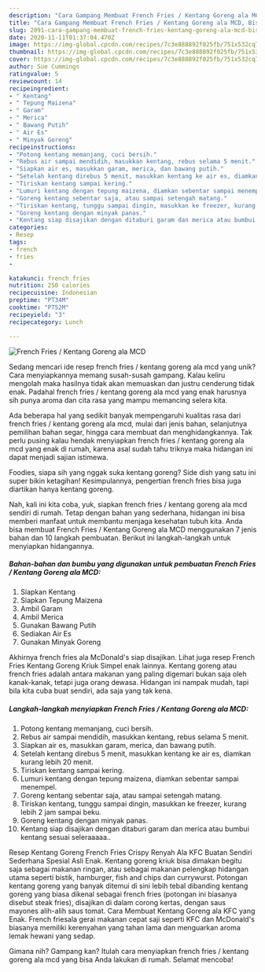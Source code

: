 ```yaml
---
description: "Cara Gampang Membuat French Fries / Kentang Goreng ala MCD, Bisa Manjain Lidah"
title: "Cara Gampang Membuat French Fries / Kentang Goreng ala MCD, Bisa Manjain Lidah"
slug: 2091-cara-gampang-membuat-french-fries-kentang-goreng-ala-mcd-bisa-manjain-lidah
date: 2020-11-11T01:37:04.470Z
image: https://img-global.cpcdn.com/recipes/7c3e888892f025fb/751x532cq70/french-fries-kentang-goreng-ala-mcd-foto-resep-utama.jpg
thumbnail: https://img-global.cpcdn.com/recipes/7c3e888892f025fb/751x532cq70/french-fries-kentang-goreng-ala-mcd-foto-resep-utama.jpg
cover: https://img-global.cpcdn.com/recipes/7c3e888892f025fb/751x532cq70/french-fries-kentang-goreng-ala-mcd-foto-resep-utama.jpg
author: Sue Cummings
ratingvalue: 5
reviewcount: 14
recipeingredient:
- " Kentang"
- " Tepung Maizena"
- " Garam"
- " Merica"
- " Bawang Putih"
- " Air Es"
- " Minyak Goreng"
recipeinstructions:
- "Potong kentang memanjang, cuci bersih."
- "Rebus air sampai mendidih, masukkan kentang, rebus selama 5 menit."
- "Siapkan air es, masukkan garam, merica, dan bawang putih."
- "Setelah kentang direbus 5 menit, masukkan kentang ke air es, diamkan kurang lebih 20 menit."
- "Tiriskan kentang sampai kering."
- "Lumuri kentang dengan tepung maizena, diamkan sebentar sampai menempel."
- "Goreng kentang sebentar saja, atau sampai setengah matang."
- "Tiriskan kentang, tunggu sampai dingin, masukkan ke freezer, kurang lebih 2 jam sampai beku."
- "Goreng kentang dengan minyak panas."
- "Kentang siap disajikan dengan ditaburi garam dan merica atau bumbui kentang sesuai seleraaaaa.."
categories:
- Resep
tags:
- french
- fries
- 

katakunci: french fries  
nutrition: 250 calories
recipecuisine: Indonesian
preptime: "PT34M"
cooktime: "PT52M"
recipeyield: "3"
recipecategory: Lunch

---
```



![French Fries / Kentang Goreng ala MCD](https://img-global.cpcdn.com/recipes/7c3e888892f025fb/751x532cq70/french-fries-kentang-goreng-ala-mcd-foto-resep-utama.jpg)

Sedang mencari ide resep french fries / kentang goreng ala mcd yang unik? Cara menyiapkannya memang susah-susah gampang. Kalau keliru mengolah maka hasilnya tidak akan memuaskan dan justru cenderung tidak enak. Padahal french fries / kentang goreng ala mcd yang enak harusnya sih punya aroma dan cita rasa yang mampu memancing selera kita.

Ada beberapa hal yang sedikit banyak mempengaruhi kualitas rasa dari french fries / kentang goreng ala mcd, mulai dari jenis bahan, selanjutnya pemilihan bahan segar, hingga cara membuat dan menghidangkannya. Tak perlu pusing kalau hendak menyiapkan french fries / kentang goreng ala mcd yang enak di rumah, karena asal sudah tahu triknya maka hidangan ini dapat menjadi sajian istimewa.

Foodies, siapa sih yang nggak suka kentang goreng? Side dish yang satu ini super bikin ketagihan! Kesimpulannya, pengertian french fries bisa juga diartikan hanya kentang goreng.


Nah, kali ini kita coba, yuk, siapkan french fries / kentang goreng ala mcd sendiri di rumah. Tetap dengan bahan yang sederhana, hidangan ini bisa memberi manfaat untuk membantu menjaga kesehatan tubuh kita. Anda bisa membuat French Fries / Kentang Goreng ala MCD menggunakan 7 jenis bahan dan 10 langkah pembuatan. Berikut ini langkah-langkah untuk menyiapkan hidangannya.

<!--inarticleads1-->

##### Bahan-bahan dan bumbu yang digunakan untuk pembuatan French Fries / Kentang Goreng ala MCD:

1. Siapkan  Kentang
1. Siapkan  Tepung Maizena
1. Ambil  Garam
1. Ambil  Merica
1. Gunakan  Bawang Putih
1. Sediakan  Air Es
1. Gunakan  Minyak Goreng


Akhirnya french fries ala McDonald&#39;s siap disajikan. Lihat juga resep French Fries Kentang Goreng Kriuk Simpel enak lainnya. Kentang goreng atau french fries adalah antara makanan yang paling digemari bukan saja oleh kanak-kanak, tetapi juga orang dewasa. Hidangan ini nampak mudah, tapi bila kita cuba buat sendiri, ada saja yang tak kena. 

<!--inarticleads2-->

##### Langkah-langkah menyiapkan French Fries / Kentang Goreng ala MCD:

1. Potong kentang memanjang, cuci bersih.
1. Rebus air sampai mendidih, masukkan kentang, rebus selama 5 menit.
1. Siapkan air es, masukkan garam, merica, dan bawang putih.
1. Setelah kentang direbus 5 menit, masukkan kentang ke air es, diamkan kurang lebih 20 menit.
1. Tiriskan kentang sampai kering.
1. Lumuri kentang dengan tepung maizena, diamkan sebentar sampai menempel.
1. Goreng kentang sebentar saja, atau sampai setengah matang.
1. Tiriskan kentang, tunggu sampai dingin, masukkan ke freezer, kurang lebih 2 jam sampai beku.
1. Goreng kentang dengan minyak panas.
1. Kentang siap disajikan dengan ditaburi garam dan merica atau bumbui kentang sesuai seleraaaaa..


Resep Kentang Goreng French Fries Crispy Renyah Ala KFC Buatan Sendiri Sederhana Spesial Asli Enak. Kentang goreng kriuk bisa dimakan begitu saja sebagai makanan ringan, atau sebagai makanan pelengkap hidangan utama seperti bistik, hamburger, fish and chips dan currywurst. Potongan kentang goreng yang banyak ditemui di sini lebih tebal dibanding kentang goreng yang biasa dikenal sebagai french fries (potongan ini biasanya disebut steak fries), disajikan di dalam corong kertas, dengan saus mayones alih-alih saus tomat. Cara Membuat Kentang Goreng ala KFC yang Enak. French friesala gerai makanan cepat saji seperti KFC dan McDonald&#39;s biasanya memiliki kerenyahan yang tahan lama dan menguarkan aroma lemak hewani yang sedap. 

Gimana nih? Gampang kan? Itulah cara menyiapkan french fries / kentang goreng ala mcd yang bisa Anda lakukan di rumah. Selamat mencoba!
